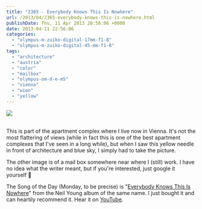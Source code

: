 ```yaml
---
title: "2365 - Everybody Knows This Is Nowhere"
url: /2013/04/2365-everybody-knows-this-is-nowhere.html
publishDate: Thu, 11 Apr 2013 20:56:06 +0000
date: 2013-04-11 22:56:06
categories: 
  - "olympus-m-zuiko-digital-17mm-f1-8"
  - "olympus-m-zuiko-digital-45-mm-f1-8"
tags: 
  - "architecture"
  - "austria"
  - "color"
  - "mailbox"
  - "olympus-om-d-e-m5"
  - "vienna"
  - "wien"
  - "yellow"
---
```

<div class="container">
<div class="center"><a target="_blank" href="https://d25zfm9zpd7gm5.cloudfront.net/1200x1200/2013/20130408_135726_lr.jpg"><img src="https://d25zfm9zpd7gm5.cloudfront.net/0600x0600/2013/20130408_135726_lr.jpg" /></a></div>
</div>
<br />

This is part of the apartment complex where I live now in Vienna. It's not the most flattering of views (while in fact this is one of the best apartment complexes that I've seen in a long while), but when I saw this yellow needle in front of architecture and blue sky, I simply had to take the picture.

<a target="_blank" href="https://d25zfm9zpd7gm5.cloudfront.net/1200x1200/2013/20130409_072049_lr.jpg"><img style="margin: 0pt 0px 0pt 10px; float: right;" src="https://d25zfm9zpd7gm5.cloudfront.net/0150x0150/2013/20130409_072049_lr.jpg" alt="" border="0" /></a> The other image is of a mail box somewhere near where I (still) work. I have no idea what the writer meant, but if you're interested, just google it yourself 🙂

 The Song of the Day (Monday, to be precise) is "<a href="http://www.lyricsmode.com/lyrics/n/neil_young/everybody_knows_this_is_nowhere.html" target="_blank">Everybody Knows This Is Nowhere</a>" from the Neil Young album of the same name. I just bought it and can heartily recommend it. Hear it on <a href="http://www.youtube.com/watch?v=pesIGuV9DDk" target="_blank">YouTube</a>.

